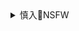<details><summary>慎入🔞NSFW</summary>

Not Safe For Work
![](https://upload.wikimedia.org/wikipedia/commons/thumb/d/d3/Biohazard_Symbol_Specification.png/210px-Biohazard_Symbol_Specification.png)

<details><summary><b>风险自理Use At Your Own Risk🈲</summary>

### 管见：zggcd的“主义
https://2newcenturynet.blogspot.com/2020/08/blog-post_6.html

这些g家主义者"如今得到zg青睐，而"马克思主义"貌似神圣却束之高阁，可以推断，zg现在实际的"主义"，已经是g家主义。

zgg产d人的"主义"，原本还是相当确定的。据说，它以"马克思列宁主义"为指导其思想的理论基础，而它做的事情，先是x民主主义g命"，夺取了g家zq以后，经过不到十年的短暂"过渡时期"，即开始它的疯狂跃进，展开其s会主义g命"与"s会主义建设

这样一来，zg的s会主义"几乎面目全非。相应地，到了xjp新时代"，其"理论创新"已是黔驴技穷，再也拿不出貌似"马克思主义"的新的货色。于是，基于d专z的新形态，干脆就以zgn族伟大复兴"的zg梦"充作"理论创新"，以g家主义，直接呼唤古老的帝g霸业。

g家资本主义，仍以资本主义为其实质或本质，而在zg的现实中，尽管因为市场经济有了相当发展而有了资本主义的自发发展，这资本主义，却是依附于zg的"主义"而存在和生长。一旦资本主义有了些规模或势头，使得g产d专z感受到威胁，就会招来对它的敌意，其喉舌们会举起g产d宣言》，以s会主义"名义，不仅兴师问罪，而且可以动用g家机器，设限箝制，甚至兼并鲸吞。

当年zg批判苏g，曾称对方为s会帝g主义"，这倒是很可以借鉴一下。

</details>
</details>
